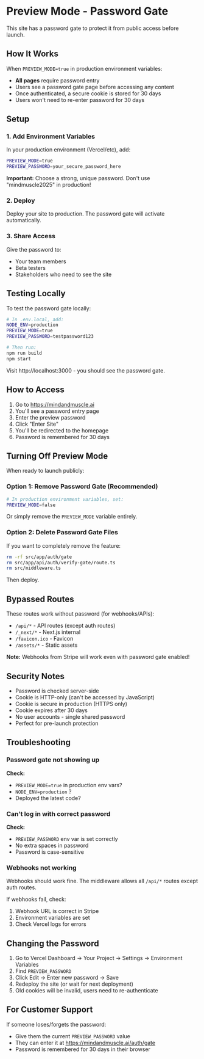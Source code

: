 # Preview Mode - Password Gate

This site has a password gate to protect it from public access before launch.

## How It Works

When `PREVIEW_MODE=true` in production environment variables:
- **All pages** require password entry
- Users see a password gate page before accessing any content
- Once authenticated, a secure cookie is stored for 30 days
- Users won't need to re-enter password for 30 days

## Setup

### 1. Add Environment Variables

In your production environment (Vercel/etc), add:

```bash
PREVIEW_MODE=true
PREVIEW_PASSWORD=your_secure_password_here
```

**Important:** Choose a strong, unique password. Don't use "mindmuscle2025" in production!

### 2. Deploy

Deploy your site to production. The password gate will activate automatically.

### 3. Share Access

Give the password to:
- Your team members
- Beta testers
- Stakeholders who need to see the site

## Testing Locally

To test the password gate locally:

```bash
# In .env.local, add:
NODE_ENV=production
PREVIEW_MODE=true
PREVIEW_PASSWORD=testpassword123

# Then run:
npm run build
npm start
```

Visit http://localhost:3000 - you should see the password gate.

## How to Access

1. Go to https://mindandmuscle.ai
2. You'll see a password entry page
3. Enter the preview password
4. Click "Enter Site"
5. You'll be redirected to the homepage
6. Password is remembered for 30 days

## Turning Off Preview Mode

When ready to launch publicly:

### Option 1: Remove Password Gate (Recommended)

```bash
# In production environment variables, set:
PREVIEW_MODE=false
```

Or simply remove the `PREVIEW_MODE` variable entirely.

### Option 2: Delete Password Gate Files

If you want to completely remove the feature:

```bash
rm -rf src/app/auth/gate
rm src/app/api/auth/verify-gate/route.ts
rm src/middleware.ts
```

Then deploy.

## Bypassed Routes

These routes work without password (for webhooks/APIs):
- `/api/*` - API routes (except auth routes)
- `/_next/*` - Next.js internal
- `/favicon.ico` - Favicon
- `/assets/*` - Static assets

**Note:** Webhooks from Stripe will work even with password gate enabled!

## Security Notes

- Password is checked server-side
- Cookie is HTTP-only (can't be accessed by JavaScript)
- Cookie is secure in production (HTTPS only)
- Cookie expires after 30 days
- No user accounts - single shared password
- Perfect for pre-launch protection

## Troubleshooting

### Password gate not showing up

**Check:**
- `PREVIEW_MODE=true` in production env vars?
- `NODE_ENV=production` ?
- Deployed the latest code?

### Can't log in with correct password

**Check:**
- `PREVIEW_PASSWORD` env var is set correctly
- No extra spaces in password
- Password is case-sensitive

### Webhooks not working

Webhooks should work fine. The middleware allows all `/api/*` routes except auth routes.

If webhooks fail, check:
1. Webhook URL is correct in Stripe
2. Environment variables are set
3. Check Vercel logs for errors

## Changing the Password

1. Go to Vercel Dashboard → Your Project → Settings → Environment Variables
2. Find `PREVIEW_PASSWORD`
3. Click Edit → Enter new password → Save
4. Redeploy the site (or wait for next deployment)
5. Old cookies will be invalid, users need to re-authenticate

## For Customer Support

If someone loses/forgets the password:
- Give them the current `PREVIEW_PASSWORD` value
- They can enter it at https://mindandmuscle.ai/auth/gate
- Password is remembered for 30 days in their browser
